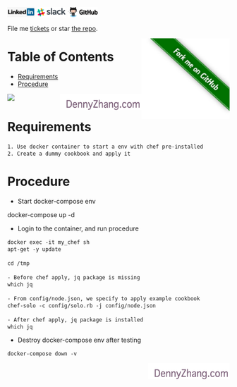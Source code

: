[![LinkedIn](https://raw.githubusercontent.com/USDevOps/mywechat-slack-group/master/images/linkedin.png)](https://www.linkedin.com/in/dennyzhang001) [![Slack](https://raw.githubusercontent.com/USDevOps/mywechat-slack-group/master/images/slack.png)](https://www.dennyzhang.com/slack) [![Github](https://raw.githubusercontent.com/USDevOps/mywechat-slack-group/master/images/github.png)](https://github.com/DennyZhang)

File me [tickets](https://github.com/DennyZhang/chef-study/issues) or star [the repo](https://github.com/DennyZhang/chef-study).

<a href="https://github.com/DennyZhang?tab=followers"><img align="right" width="200" height="183" src="https://raw.githubusercontent.com/USDevOps/mywechat-slack-group/master/images/fork_github.png" /></a>

Table of Contents
=================

   * [Requirements](#requirements)
   * [Procedure](#procedure)

<a href="https://www.dennyzhang.com"><img src="https://raw.githubusercontent.com/DennyZhang/chef-study/master/images/scenario-101-screenshot.jpg"/> </a>
<a href="https://www.dennyzhang.com"><img align="right" width="185" height="37" src="https://raw.githubusercontent.com/USDevOps/mywechat-slack-group/master/images/dns_small.png"></a>

# Requirements
```
1. Use docker container to start a env with chef pre-installed
2. Create a dummy cookbook and apply it
```

# Procedure

- Start docker-compose env

docker-compose up -d

- Login to the container, and run procedure
```
docker exec -it my_chef sh
apt-get -y update

cd /tmp

- Before chef apply, jq package is missing
which jq

- From config/node.json, we specify to apply example cookbook
chef-solo -c config/solo.rb -j config/node.json

- After chef apply, jq package is installed
which jq
```

- Destroy docker-compose env after testing

```
docker-compose down -v
```
<a href="https://www.dennyzhang.com"><img align="right" width="185" height="37" src="https://raw.githubusercontent.com/USDevOps/mywechat-slack-group/master/images/dns_small.png"></a>
